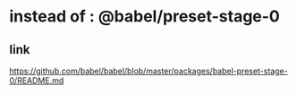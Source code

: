 

# instead of :  @babel/preset-stage-0


## link

https://github.com/babel/babel/blob/master/packages/babel-preset-stage-0/README.md